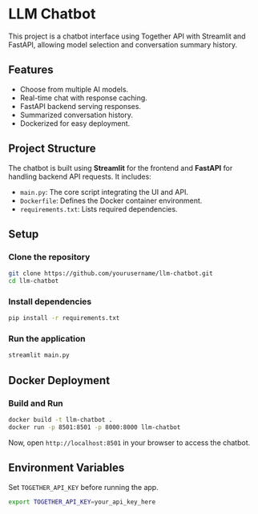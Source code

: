 # LLM Chatbot

This project is a chatbot interface using Together API with Streamlit and FastAPI, allowing model selection and conversation summary history.

## Features
- Choose from multiple AI models.
- Real-time chat with response caching.
- FastAPI backend serving responses.
- Summarized conversation history.
- Dockerized for easy deployment.

## Project Structure
The chatbot is built using **Streamlit** for the frontend and **FastAPI** for handling backend API requests. It includes:
- `main.py`: The core script integrating the UI and API.
- `Dockerfile`: Defines the Docker container environment.
- `requirements.txt`: Lists required dependencies.

## Setup

### Clone the repository
```sh
git clone https://github.com/yourusername/llm-chatbot.git
cd llm-chatbot
```

### Install dependencies
```sh
pip install -r requirements.txt
```

### Run the application
```sh
streamlit main.py
```

## Docker Deployment

### Build and Run
```sh
docker build -t llm-chatbot .
docker run -p 8501:8501 -p 8000:8000 llm-chatbot
```

Now, open `http://localhost:8501` in your browser to access the chatbot.

## Environment Variables
Set `TOGETHER_API_KEY` before running the app.
```sh
export TOGETHER_API_KEY=your_api_key_here
```
